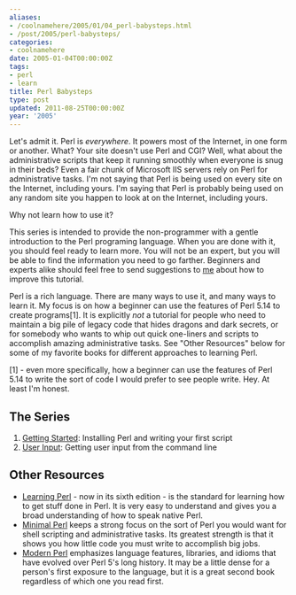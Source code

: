 ```yaml
---
aliases:
- /coolnamehere/2005/01/04_perl-babysteps.html
- /post/2005/perl-babysteps/
categories:
- coolnamehere
date: 2005-01-04T00:00:00Z
tags:
- perl
- learn
title: Perl Babysteps
type: post
updated: 2011-08-25T00:00:00Z
year: '2005'
---
```


Let's admit it. Perl is *everywhere*. It powers most of the Internet, in 
one form or another. What? Your site doesn't use Perl and CGI?  Well, what 
about the administrative scripts that keep it running smoothly when 
everyone is snug in their beds? Even a fair chunk of Microsoft IIS servers 
rely on Perl for administrative tasks. I'm not saying that Perl is being 
used on every site on the Internet, including yours.  I'm saying that Perl 
is probably being used on any random site you happen to look at on the 
Internet, including yours.
<!--more-->

Why not learn how to use it?

[me]: /post/2001/about-brian/

This series is intended to provide the non-programmer with a gentle
introduction to the Perl programing language. When you are done with it,
you should feel ready to learn more. You will not be an expert, but
you will be able to find the information you need to go farther.
Beginners and experts alike should feel free to send suggestions to
[me][] about how to improve this tutorial.

Perl is a rich language. There are many ways to use it, and many ways
to learn it. My focus is on how a beginner can use the features of
Perl 5.14 to create programs[1]. It is explicitly *not* a tutorial
for people who need to maintain a big pile of legacy code that hides
dragons and dark secrets, or for somebody who wants to whip out quick
one-liners and scripts to accomplish amazing administrative tasks.
See "Other Resources" below for some of my favorite books for different
approaches to learning Perl.

[1] - even more specifically, how a beginner can use the features of
Perl 5.14 to write the sort of code I would prefer to see people write.
Hey. At least I'm honest.

## The Series

[Getting Started]: /post/2005/01-getting-started/
[User Input]: /post/2009/02-user-input/

1. [Getting Started][]: Installing Perl and writing your first script
2. [User Input][]: Getting user input from the command line

## Other Resources

[Learning Perl]: http://oreilly.com/catalog/9781449303587/
[Minimal Perl]: http://manning.com/maher/
[Modern Perl]: http://onyxneon.com/books/modern_perl/

* [Learning Perl][] - now in its sixth edition - is the standard for
  learning how to get stuff done in Perl. It is very easy to understand
  and gives you a broad understanding of how to speak native Perl.
* [Minimal Perl][] keeps a strong focus on the sort of Perl you would
  want for shell scripting and administrative tasks. Its greatest
  strength is that it shows you how little code you must write to
  accomplish big jobs.
* [Modern Perl][] emphasizes language features, libraries, and idioms 
  that have evolved over Perl 5's long history. It may
  be a little dense for a person's first exposure to the language, but
  it is a great second book regardless of which one you read first.


